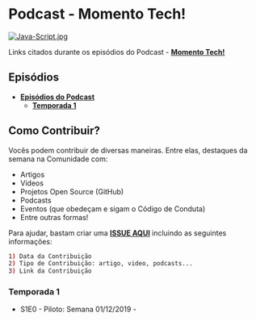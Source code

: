 # Podcast - Momento Tech!

[![Java-Script.jpg](https://i.postimg.cc/8PNJ4yt7/Java-Script.jpg)](https://postimg.cc/6Tbp5hsK)

Links citados durante os episódios do Podcast - **[Momento Tech!](https://anchor.fm/momento-tech)**

## Episódios

- **[Episódios do Podcast](episodios-podcast)**
    - **[Temporada 1](temporada-1/README.md)**

## Como Contribuir?

Vocês podem contribuir de diversas maneiras. Entre elas, destaques da semana na Comunidade com: 

* Artigos 
* Vídeos 
* Projetos Open Source (GitHub)
* Podcasts
* Eventos (que obedeçam e sigam o Código de Conduta)
* Entre outras formas!

Para ajudar, bastam criar uma **[ISSUE AQUI]()** incluindo as seguintes informações:

```bash
1) Data da Contribuição
2) Tipo de Contribuição: artigo, video, podcasts...
3) Link da Contribuição
```

### Temporada 1

* S1E0 - Piloto: Semana 01/12/2019 - 
